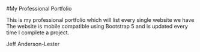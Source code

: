 #My Professional Portfolio

This is my professional portfolio which will list every single website we have
The website is mobile compatible using Bootstrap 5 and is updated every time I complete a project.

Jeff Anderson-Lester
